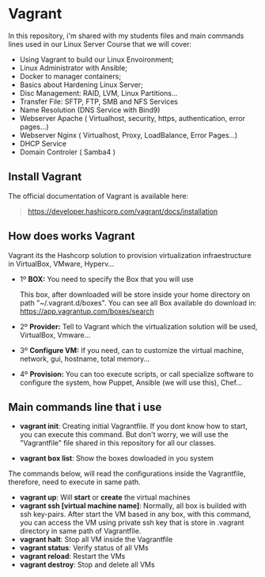 # Vagrant

In this repository, i'm shared with my students files and main commands lines used in our Linux Server Course that we will cover:
- Using Vagrant to build our Linux Envoironment;
- Linux Administrator with Ansible;
- Docker to manager containers;
- Basics about Hardening Linux Server;
- Disc Management: RAID, LVM, Linux Partitions...
- Transfer File: SFTP, FTP, SMB and NFS Services
- Name Resolution (DNS Service with Bind9)
- Webserver Apache ( Virtualhost, security, https, authentication, error pages...)
- Webserver Nginx ( Virtualhost, Proxy, LoadBalance, Error Pages...)
- DHCP Service
- Domain Controler ( Samba4 )

## Install Vagrant
The official documentation of Vagrant is available here:
> https://developer.hashicorp.com/vagrant/docs/installation

## How does works Vagrant
Vagrant its the Hashcorp solution to provision virtualization infraestructure in VirtualBox, VMware, Hyperv...

- 1º **BOX:** You need to specify the Box that you will use

  This box, after downloaded will be store inside your home directory on path "~/.vagrant.d/boxes".
  You can see all Box available do download in: https://app.vagrantup.com/boxes/search
  
- 2º **Provider:** Tell to Vagrant which the virtualization solution will be used, VirtualBox, Vmware...
- 3º **Configure VM:** If you need, can to customize the virtual machine, network, gui, hostname, total memory...
- 4º **Provision:** You can too execute scripts, or call specialize software to configure the system, how Puppet, Ansible (we will use this), Chef...


## Main commands line that i use

- **vagrant init**: Creating initial Vagrantfile. If you dont know how to start, you can execute this command. But don't worry, we will use the "Vagrantfile" file shared in this repository for all our classes.
  
- **vagrant box list**: Show the boxes dowloaded in you system

The commands below, will read the configurations inside the Vagrantfile, therefore, need to execute in same path.
- **vagrant up**: Will **start** or **create** the virtual machines
- **vagrant ssh [virtual machine name]**: Normally, all box is builded with ssh key-pairs. After start the VM based in any box, with this command, you can access the VM using private ssh key that is store in .vagrant directory in same path of Vagrantfile.
- **vagrant halt**: Stop all VM inside the Vagrantfile
- **vagrant status**: Verify status of all VMs
- **vagrant reload**: Restart the VMs
- **vagrant destroy**: Stop and delete all VMs

